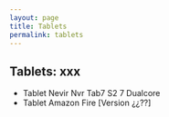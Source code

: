 ```yaml
---
layout: page
title: Tablets
permalink: tablets
---
```

Tablets: xxx
--- 

*  Tablet Nevir Nvr Tab7 S2 7 Dualcore
*  Tablet Amazon Fire [Version ¿¿??]
